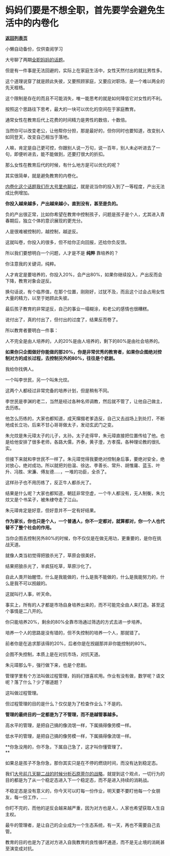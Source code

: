 # 妈妈们要是不想全职，首先要学会避免生活中的内卷化

[**返回列表页**](/gzh/记忆承载3)

小懒自动备份，仅供查阅学习

大号聊了两期[全职妈妈的话题](https://mp.weixin.qq.com/s?__biz=MzU0MjYwNDU2Mw==&mid=2247493430&idx=2&sn=fb7a82024847c8516be688144fe1e0bb&chksm=fb1a8b4acc6d025c7a94a8aee012044fc3ef4a315d643f512e23835d2264bf1fbe3e3a6bc32a&token=1369604857&lang=zh_CN&scene=21#wechat_redirect)。  

  

但是有一件事是无法回避的，实际上在家庭生活中，女性天然付出的就比男性多。  

  

这个道理说穿了就是顾此失彼，又要照顾家庭，又要应对职场，是一个难以两全的先天桎梏。  

  

这个限制是存在的而且不可能消失，唯一能思考的就是如何降低它对女性的不利。

  

按照这个思路往下思考，最大的一块可以优化的空间在于家庭教育。

  

通常女性在教育后代上花费的时间精力是男性的数倍，十数倍。

  

当然你可以改变老公，让他帮你分担，那是最好的，但你同时也要知道，改变别人如同登天，改变自己相当于落地。

  

人嘛，肯定是自己更可控，你跟别人说一万句，说一百年，别人未必听进去了一句，即便听进去，能不能做到，还要打很大的折扣。

  

那么女性在教育后代的时候，有什么地方是可以优化的呢？

  

其实很简单，就是避免教育的内卷化。

  

[内卷化这个话题我们在大号里也聊过](https://mp.weixin.qq.com/s?__biz=MzU0MjYwNDU2Mw==&mid=2247493399&idx=2&sn=ba3cfa08b0bd5b62ffd9fc40e6683418&chksm=fb1a8b6bcc6d027deaa2ecabcf233aeffd6fb90d64327a9e5e38004cce901166cf6baee1a133&token=1369604857&lang=zh_CN&scene=21#wechat_redirect)，就是说当你的投入到了一等程度，产出无法成比例增加。

  

 **你投入越来越多，产出越来越小，直到没有，甚至是负的。**

  

负的产出很正常，比如你希望在教育中控制孩子，问题是孩子是个人，尤其进入青春期后，独立个体的意识展现的更充分。

  

人是很难被控制的，越控制，越逆反。

  

这就叫卷，你投入的很多，但不给你正向回报，还给你负反馈。

  

所以我们要想明白一个问题，人才是不是 **纯粹** 靠培养的？  

  

你注意我的关键词，纯粹。

  

人才肯定是要培养的，你投入20%，会产出80%，如果你继续投入，产出反而会下降，教育对象会逆反。

  

换句话说，有个临界值，在那个位置，刚刚好，过犹不及，而且这个过会占用女性大量的精力，以至于她顾此失彼。  

  

最后孩子教育的非常逆反，自己的事业一塌糊涂，和老公的感情也很糟糕。  

  

说付出了，真的付出了，但付出的过度了，结果反而卷了。  

  

所以教育者要明白一件事：  

  

人不完全是由人培养的，人的20%是由人培养的，剩下的80%是由社会培养的。

  

 **如果你只企图做好你能做的那20%，你是非常优秀的教育者，如果你企图绝对控制对方的成长过程，去控制另外的80%，往往是个悲剧。**

  

我给你找俩人。

  

一个叫李世民，另一个叫朱允炆。

  

这两个人都经过非常完备的培养计划，但是稍有不同。

  

李世民是李渊的老二，当然是经过各种名师调教，然后就不管了，让他自己做主，去历练。

  

他怎么历练的，大家也都知道，成天撺掇老爹造反，自己又去战场上到处打，不断地成长立功，后来不甘心哥哥做太子，发动玄武门之变。

  

朱允炆是朱元璋太子的儿子，太孙。太子走得早，朱元璋直接把位置传给了他。也是给他安排了很多老师，各路大儒，齐泰，黄子澄，方孝孺，各种理论教的很扎实。

  

但接下来就和李世民不一样了。朱元璋觉得我要绝对控制身后事，要绝对安全，绝对放心，绝对成功。所以就把刘伯温、徐达、李善长、常升、胡惟庸、蓝玉、叶升、冯胜、宋濂、傅友德.....，一堆的功臣，全杀了。

  

这样孙子也不用历练了，反正牛人都杀光了。

  

结果是什么呢？大家也都知道，朝廷非常空虚，一个牛人都没有，无人制衡，朱允炆又是个书呆子，被朱棣夺走了江山。

  

朱元璋肯定是好意，但好意并不一定有好结果。

  

 **作为家长，你也只是个人，一个普通人，你不一定都对，就算都对，你一个人也代替不了整个社会的作用。**

  

当你企图去控制另外80%的时候，你不仅仅是在做无用功，更重要的，是你在挑战天道。  

  

就像人类当初觉得把狼杀光了，草原会很美好。

  

结果把狼杀光了，羊疯狂吃草，草原沙化了。

  

自此人类开始醒悟，什么是我能做的，什么是我不能做的，什么是我能努力的，什么是我不可以觊觎的。  

  

这就叫行人事，听天命。  

  

事实上，所有的人才都是市场自身培养出来的，而不可能完全由人来打造。甚至这个事情是二八开的。

  

你只能培养20%，剩余的80%全靠市场通过筛选的方式去进一步培养。  

  

培养一个人的思路是没有错的，但不失控制的培养一个人，那就错了。

  

前者你是在追求那该得的20%，后者你是在觊觎那并非你能控制的80%。

  

企图不失控制，本质上是在对抗市场，对抗天道。

  

朱元璋那么牛，强行做下来，也是个悲剧。  

  

管理学里有个方法叫做过程管理，妈妈们很喜欢用。作业有没有做，数学呢？语文呢？落了什么？少了哪道题？

  

这叫做过程管理。

  

但过程管理的目的是什么？仅仅是为了检查作业么？不是的。

  

 **管理的最终目的一定都是为了不管理，而不是越管事越多。**

  

高水平的管理，是把自己搞的像流氓一样，下属搞得像劳模一样。

低水平的管理，是把自己搞的像劳模一样，下属搞得像流氓一样。

  

 **你急没用的，你不急，下属自己急了，这才叫你懂管理了。  
**

  

如果总是孩子不急你急，那你其实只是在不停的燃烧时间，而没有达到稳定态。

  

我们[大号前几天聊二战的时候分析石原莞尔的战略](https://mp.weixin.qq.com/s?__biz=MzU0MjYwNDU2Mw==&mid=2247493208&idx=2&sn=33e234c28a2bd5652f1f9995f9d8c8c7&chksm=fb1a8a24cc6d03324923d37796566e1d25f7d25b68b3cc82bc55b7304ed51c6271a965d33174&token=1369604857&lang=zh_CN&scene=21#wechat_redirect)，就提到这个观点，一切行为的目的都是为了从一个稳定态进入下一个稳定态，而不是进入持续的消耗战。

  

不稳定态是没有意义的，你今天可以盯每一份作业，明天要不要盯他每一个女朋友，每一份工作，.....  

  

你盯不完的，而他的逆反会越来越严重，因为对方也是人，人家也希望获取人生自主权。

  

最牛的管理者，是让自己的企业成为一个生态系统，有一天，再也不需要自己去管。

  

教育的目的也是为了送对方进入自我教育的良性循环通道，而不是无止境的消耗甚至演变成对抗。


